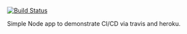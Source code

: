[![Build Status](https://travis-ci.org/rushi216/node-demo.svg?branch=master)](https://travis-ci.org/rushi216/node-demo)

Simple Node app to demonstrate CI/CD via travis and heroku.
